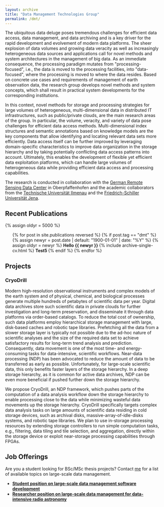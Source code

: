 ```yaml
---
layout: archive
title: "Data Management Technologies Group"
permalink: /dmt/
---
```


The ubiquitous data deluge poses tremendous challenges for efficient data access, data management, and data archiving and is a key driver for the rapid development and evolvement of modern data platforms.  The sheer explosion of data volumes and growing data veracity as well as increasingly heterogeneous data sources and applications call for novel methods and system architectures in the management of big data. As an immediate consequence, the processing paradigm mutates from "processing-focused", i.e., the data is moved to the processing facilities, into "data-focused", where the processing is moved to where the data resides. Based on concrete use cases and requirements of management of earth observation data, the research group develops novel methods and system concepts, which shall result in practical system developments for the corresponding institutions.

In this context, novel methods for storage and processing strategies for large volumes of heterogeneous, multi-dimensional data in distributed IT infrastructures, such as public/private clouds, are the main research areas of the group. In particular, the volume, veracity, and variety of data pose challenges for efficient data access methods. Multi-dimensional index structures and semantic annotations based on knowledge models are the key components that allow identifying and locating relevant data sets more efficiently. Data access itself can be further improved by leveraging domain-specific characteristics to improve data organization in the storage hierarchy and by taking potentially conflicting data access patterns into account. Ultimately, this enables the development of flexible yet efficient data exploitation platforms, which can handle large volumes of heterogeneous data while providing efficient data access and processing capabilities.

The research is conducted in collaboration with the [German Remote Sensing Data Center](https://www.dlr.de/eoc/en/desktopdefault.aspx/tabid-5278/8856_read-15911/) in Oberpfaffenhofen and the academic collaborators from the [Technische Universität Ilmenau](https://www.tu-ilmenau.de/dbis/) and the [Friedrich-Schiller Universität Jena](http://fusion.cs.uni-jena.de/fusion/).

## Recent Publications
{% assign oldyr = 5000 %}
  <ul>{% for post in site.publications reversed %}
    {% if post.tag == "dmt" %}
      {% assign newyr = post.date | default: "1900-01-01" | date: "%Y" %}
      {% assign oldyr = newyr %}
      <b> Hello {{ newyr }} </b>
      {% include archive-single-cv.html %}
  <b> Test5 </b>
    {% endif %}
  {% endfor %}</ul>

## Projects

### CryoDrill

Modern high-resolution observational instruments and complex models of the earth system and of physical, chemical, and biological processes generate multiple hundreds of petabytes of scientific data per year. Digital data archives store such scientific data in private clouds for further investigation and long-term preservation, and disseminate it through data platforms via order-based catalogs. To reduce the total cost of ownership, such data platforms employ hierarchical storage management with large, disk-based caches and robotic tape libraries. Prefetching all the data from a slower storage layer is typically not possible due to the ad-hoc nature of scientific analyses and the size of the required data set to achieve satisfactory results for long-term trend analysis and prediction. Consequently, data movement is one of the most time- and energy-consuming tasks for data-intensive, scientific workflows. Near-data processing (NDP) has been advocated to reduce the amount of data to be transferred as early as possible. Unfortunately, for large-scale scientific data, this only benefits faster layers of the storage hierarchy. In a deep storage hierarchy, as it is common for active data archives, NDP can be even more beneficial if pushed further down the storage hierarchy.

We propose CryoDrill, an NDP framework, which pushes parts of the computation of a data analysis workflow down the storage hierarchy to enable processing close to the data while minimizing wasteful data movements up the storage hierarchy. CryoDrill specifically targets complex data analysis tasks on large amounts of scientific data residing in cold storage devices, such as archival disks, massive-array-of-idle-disks systems, and robotic tape libraries. We plan to use in-storage processing resources by extending storage controllers to run simple computation tasks, e.g., filtering, data tiling and tile selection, and aggregation, directly within the storage device or exploit near-storage processing capabilities through FPGAs.

## Job Offerings
Are you a student looking for BSc/MSc thesis projects? Contact [me](mailto:marcus.paradies@dlr.de) for a list of available topics on large-scale data management.

* [**Student position on large-scale data management software development**](https://www.dlr.de/dlr/jobs/desktopdefault.aspx/tabid-10596/1003_read-31787/)
* [**Researcher position on large-scale data management for data-intensive radio astronomy**](https://www.dlr.de/dlr/jobs/en/desktopdefault.aspx/tabid-10596/1003_read-33368/)
